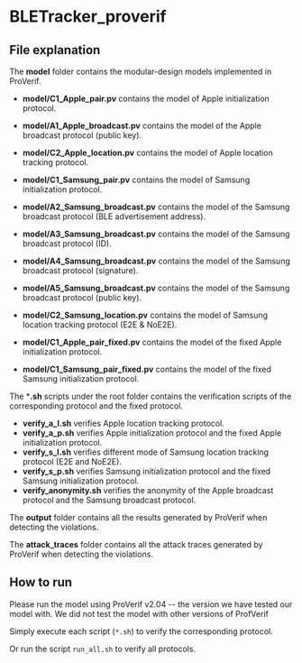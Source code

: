 # BLETracker_proverif
## File explanation

The **model** folder contains the modular-design models implemented in ProVerif.

- **model/C1_Apple_pair.pv** contains the model of Apple initialization protocol.
- **model/A1_Apple_broadcast.pv** contains the model of the Apple broadcast protocol (public key).
- **model/C2_Apple_location.pv** contains the model of Apple location tracking protocol.

- **model/C1_Samsung_pair.pv** contains the model of Samsung initialization protocol.
- **model/A2_Samsung_broadcast.pv** contains the model of the Samsung broadcast protocol (BLE advertisement address).
- **model/A3_Samsung_broadcast.pv** contains the model of the Samsung broadcast protocol (ID).
- **model/A4_Samsung_broadcast.pv** contains the model of the Samsung broadcast protocol (signature).
- **model/A5_Samsung_broadcast.pv** contains the model of the Samsung broadcast protocol (public key).
- **model/C2_Samsung_location.pv** contains the model of Samsung location tracking protocol (E2E & NoE2E).

- **model/C1_Apple_pair_fixed.pv** contains the model of the fixed Apple initialization protocol.
- **model/C1_Samsung_pair_fixed.pv** contains the model of the fixed Samsung initialization protocol.


The ***.sh** scripts under the root folder contains the verification scripts of the corresponding protocol and the fixed protocol.

- **verify_a_l.sh** verifies Apple location tracking protocol.
- **verify_a_p.sh** verifies Apple initialization protocol and the fixed Apple initialization protocol.
- **verify_s_l.sh** verifies different mode of Samsung location tracking protocol (E2E and NoE2E).
- **verify_s_p.sh** verifies Samsung initialization protocol and the fixed Samsung initialization protocol.
- **verify_anonymity.sh** verifies the anonymity of the Apple broadcast protocol and the Samsung broadcast protocol.

The **output** folder contains all the results generated by ProVerif when detecting the violations.

The **attack_traces** folder contains all the attack traces generated by ProVerif when detecting the violations.

## How to run

Please run the model using ProVerif v2.04 -- the version we have tested our model with. We did not test the model with other versions of ProfVerif

Simply execute each script (`*.sh`) to verify the corresponding protocol.

Or run the script `run_all.sh` to verify all protocols.
